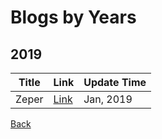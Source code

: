 # Blogs by Years

## 2019

Title | Link | Update Time
------|------|------
Zeper | [Link](./paperlist.html) | Jan, 2019



[Back](../index.html)
